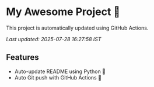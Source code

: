 # My Awesome Project 🚀

This project is automatically updated using GitHub Actions.

_Last updated: 2025-07-28 16:27:58 IST_

## Features
- Auto-update README using Python 🐍
- Auto Git push with GitHub Actions 🤖
